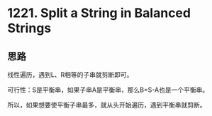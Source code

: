 # 1221. Split a String in Balanced Strings

## 思路

线性遍历，遇到L、R相等的子串就剪断即可。

可行性：S是平衡串，如果子串A是平衡串，那么B=S-A也是一个平衡串。

所以，如果想要使平衡子串最多，就从头开始遍历，遇到平衡串就剪断。
